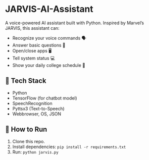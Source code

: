 # JARVIS-AI-Assistant
A voice-powered AI assistant built with Python. Inspired by Marvel’s JARVIS, this assistant can:

- Recognize your voice commands 🗣️
- Answer basic questions 💬
- Open/close apps 🖥️
- Tell system status 💻
- Show your daily college schedule 📅

## 🔧 Tech Stack
- Python
- TensorFlow (for chatbot model)
- SpeechRecognition
- Pyttsx3 (Text-to-Speech)
- Webbrowser, OS, JSON

## 🚀 How to Run
1. Clone this repo.
2. Install dependencies: `pip install -r requirements.txt`
3. Run: `python jarvis.py`
